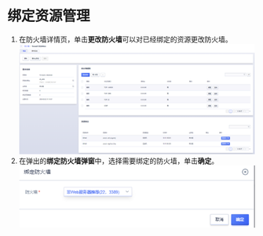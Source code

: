 # 绑定资源管理
1. 在防火墙详情页，单击**更改防火墙**可以对已经绑定的资源更改防火墙。
![image](/guide/image/31.png)
2. 在弹出的**绑定防火墙弹窗**中，选择需要绑定的防火墙，单击**确定**。
![image](/guide/image/32.png)
